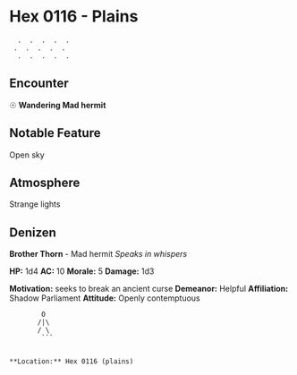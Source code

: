 # Hex 0116 - Plains
```
  .  .  .  .  .
 .  .  .  .  .
  .  .  .  .  .
```

## Encounter

☉ **Wandering Mad hermit**

## Notable Feature

Open sky

## Atmosphere

Strange lights

## Denizen

**Brother Thorn** - Mad hermit
*Speaks in whispers*

**HP:** 1d4 **AC:** 10 **Morale:** 5
**Damage:** 1d3

**Motivation:** seeks to break an ancient curse
**Demeanor:** Helpful
**Affiliation:** Shadow Parliament
**Attitude:** Openly contemptuous

```
        O
       /|\
       / \
        ```


**Location:** Hex 0116 (plains)
